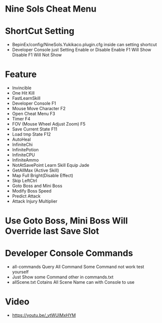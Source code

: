 # Nine Sols Cheat Menu

# ShortCut Setting
- BepinEx/config/NineSols.Yukikaco.plugin.cfg inside can setting shortcut
- Developer Console just Setting Enable or Disable Enable F1 Will Show Disable F1 Will Not Show

# Feature
- Invincible
- One Hit Kill
- FastLearnSkill
- Developer Console F1
- Mouse Move Character F2
- Open Cheat Menu F3
- Timer F4
- FOV (Mouse Wheel Adjust Zoom) F5
- Save Current State F11
- Load tmp State F12
- AutoHeal
- InfiniteChi
- InfinitePotion
- InfiniteCPU
- InfiniteAmmo
- NotAtSavePoint Learn Skill Equip Jade
- GetAllMax (Active Skill)
- Map Full Bright(Disable Effect)
- Skip LeftCtrl
- Goto Boss and Mini Boss
- Modify Boss Speed
- Predict Attack
- Attack Injury Multiplier

# Use Goto Boss, Mini Boss Will Override last Save Slot

# Developer Console Commands
- all-commands Query All Command Some Command not work test yourself
- Just Show some Command other in commands.txt
- allScene.txt Cotains All Scene Name can with Console to use

# Video
- https://youtu.be/_vtWUIMxHYM